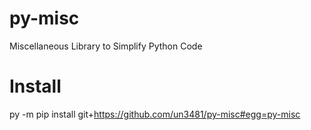 # py-misc
Miscellaneous Library to Simplify Python Code

# Install
py -m pip install git+https://github.com/un3481/py-misc#egg=py-misc
